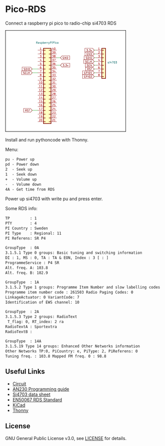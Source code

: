 # Pico-RDS
Connect a raspberry pi pico to radio-chip si4703 RDS

![alt text](https://github.com/SA6HBR/Pico-RDS/blob/main/image/circuit.png "Interface")  
  
Install and run pythoncode with Thonny.

Menu:
```
pu - Power up
pd - Power down
2  - Seek up
1  - Seek down
+  - Volume up
-  - Volume down
4A - Get time from RDS
```
Power up si4703 with write pu and press enter.

Some RDS info:
```
TP         : 1
PTY        : 4
PI Country : Sweden
PI Type    : Regional: 11
PI Referens: SR P4
```
```
GroupType  : 0A
3.1.5.1 Type 0 groups: Basic tuning and switching information
DI : 1, MS : 0, TA : TA & EON, Index : 3 [ : ]
ProgrammeService : P4 SR   
Alt. freq. A: 103.8
Alt. freq. B: 102.9 
```
```
GroupType  : 1A
3.1.5.2 Type 1 groups: Programme Item Number and slow labelling codes
Programme item number code : 261503 Radio Paging Codes: 0 LinkageActuator: 0 VariantCode: 7
Identification of EWS channel: 10
```
```
GroupType  : 2A
3.1.5.3 Type 2 groups: RadioText
 T_flag: 0, RT_index: 2 ra
RadioTextA : Sportextra                                                      
RadioTextB :    
```
```
GroupType  : 14A
3.1.5.19 Type 14 groups: Enhanced Other Networks information
Other Networks TP:0, PiCountry: e, PiType: 2, PiReferens: 0
Tuning freq. : 103.8 Mapped FM freq. 0 : 98.8
```

  
  
## Useful Links

* [Circuit](https://github.com/SA6HBR/Pico-RDS/blob/main/CircuitDiagram/raspberryPiPicoRDS.pdf)
* [AN230 Programming guide](https://github.com/SA6HBR/Pico-RDS/blob/main/pdf/AN230_PROGRAMMING_GUIDE.pdf)
* [Si4703 data sheet](https://github.com/SA6HBR/Pico-RDS/blob/main/pdf/Si4702-03-C19-1.pdf)
* [EN50067 RDS Standard](https://github.com/SA6HBR/Pico-RDS/blob/main/pdf/EN50067_RDS_Standard.pdf)
* [KiCad](https://www.kicad.org/)
* [Thonny](https://thonny.org/)



## License

GNU General Public License v3.0, see [LICENSE](https://github.com/SA6HBR/Pico-RDS/blob/main/LICENSE) for details.
